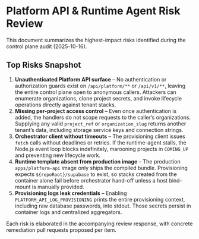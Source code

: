 # Platform API & Runtime Agent Risk Review

This document summarizes the highest-impact risks identified during the control plane audit (2025-10-16).

## Top Risks Snapshot

1. **Unauthenticated Platform API surface** – No authentication or authorization guards exist on `/api/platform/**` or `/api/v1/**`, leaving the entire control plane open to anonymous callers. Attackers can enumerate organizations, clone project secrets, and invoke lifecycle operations directly against tenant stacks.
2. **Missing per-project access control** – Even once authentication is added, the handlers do not scope requests to the caller’s organizations. Supplying any valid `project_ref` or `organization_slug` returns another tenant’s data, including storage service keys and connection strings.
3. **Orchestrator client without timeouts** – The provisioning client issues `fetch` calls without deadlines or retries. If the runtime-agent stalls, the Node.js event loop blocks indefinitely, marooning projects in `COMING_UP` and preventing new lifecycle work.
4. **Runtime template absent from production image** – The production `apps/platform-api` image only ships the compiled bundle. Provisioning expects `${repoRoot}/supabase` to exist, so stacks created from the container alone fail before orchestrator hand-off unless a host bind-mount is manually provided.
5. **Provisioning logs leak credentials** – Enabling `PLATFORM_API_LOG_PROVISIONING` prints the entire provisioning context, including raw database passwords, into stdout. Those secrets persist in container logs and centralized aggregators.

Each risk is elaborated in the accompanying review response, with concrete remediation pull requests proposed per item.
